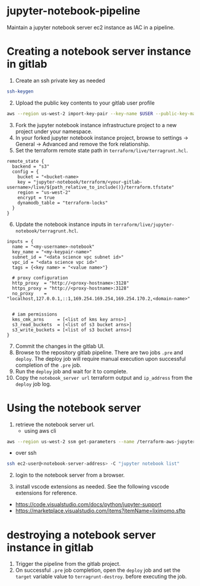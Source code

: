 # jupyter-notebook-pipeline
Maintain a jupyter notebook server ec2 instance as IAC in a pipeline.

# Creating  a notebook server instance in gitlab
1. Create an ssh private key as needed
```bash
ssh-keygen
```
2. Upload the public key contents to your gitlab user profile
```bash
aws --region us-west-2 import-key-pair --key-name $USER --public-key-material $(cat ~/.ssh_id_rsa.pub)
```
3. Fork the jupyter notebook instance infrastructure project to a new project under your namespace.
4. In your forked jupyter notebook instance project, browse to settings -> General -> Advanced and remove the fork relationship.
5. Set the terraform remote state path in `terraform/live/terragrunt.hcl`.
```hcl
remote_state {
  backend = "s3"
  config = {
    bucket = "<bucket-name>
    key = "jupyter-notebook/terraform/<your-gitlab-username>/live/${path_relative_to_include()}/terraform.tfstate"
    region = "us-west-2"
    encrypt = true
    dynamodb_table = "terraform-locks"
  }
}

```
6. Update the notebook instance inputs in `terraform/live/jupyter-notebook/terragrunt.hcl`.
```hcl
inputs = {
  name = "<my-username>-notebook"
  key_name = "<my-keypair-name>"
  subnet_id = "<data science vpc subnet id>"
  vpc_id = "<data science vpc id>"
  tags = {<key name> = "<value name>"}

  # proxy configuration
  http_proxy  = "http://<proxy-hostname>:3128"
  https_proxy = "http://<proxy-hostname>:3128"
  no_proxy    = "localhost,127.0.0.1,::1,169.254.169.254,169.254.170.2,<domain-name>"


  # iam permissions
  kms_cmk_arns     = [<list of kms key arns>]
  s3_read_buckets  = [<list of s3 bucket arns>]
  s3_write_buckets = [<list of s3 bucket arns>]
}
```
7. Commit the changes in the gitlab UI.
6. Browse to the repository gitlab pipeline. There are two jobs `.pre` and `deploy`. The deploy job will require manual execution upon successful completion of the `.pre` job.
7. Run the `deploy` job and wait for it to complete.
8. Copy the `notebook_server url` terraform output and `ip_address` from the `deploy` job log.



# Using the notebook server
1. retrieve the notebook server url.
   - using aws cli
```bash
aws --region us-west-2 ssm get-parameters --name /terraform-aws-jupyter-notebook/<your-notebook-instance-name>/login --with-decryption
```
   - over ssh
```bash
ssh ec2-user@<notebook-server-address> -C "jupyter notebook list"
```
2. login to the notebook server from a browser.

3. install vscode extensions as needed. See the following vscode extensions for reference.
* https://code.visualstudio.com/docs/python/jupyter-support
* https://marketplace.visualstudio.com/items?itemName=liximomo.sftp


# destroying a notebook server instance in gitlab
1. Trigger the pipeline from the gitlab project.
2. On successful `.pre` job completion, open the `deploy` job and set the `target` variable value to `terragrunt-destroy`. before executing the job.
